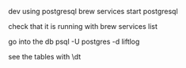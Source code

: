 dev using postgresql
brew services start postgresql

check that it is running with
brew services list

go into the db
psql -U postgres -d liftlog

see the tables with
\dt

